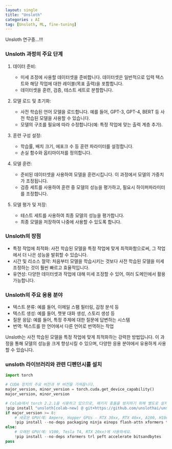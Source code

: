 ```yaml
---
layout: single
title: "Unsloth"
categories : AI
tag: [Unsloth, ML, fine-tuning]
---
```


Unsloth 연구중...!!!

### Unsloth 과정의 주요 단계

1. 데이터 준비:
    - 미세 조정에 사용할 데이터셋을 준비합니다. 데이터셋은 일반적으로 입력 텍스트와 해당 작업에 대한 레이블(목표 출력)을 포함합니다.
    - 데이터셋을 훈련, 검증, 테스트 세트로 분할합니다.

2. 모델 로드 및 초기화:
    - 사전 학습된 언어 모델을 로드합니다. 예를 들어, GPT-3, GPT-4, BERT 등 사전 학습된 모델을 사용할 수 있습니다.
    - 모델의 구조를 필요에 따라 수정합니다(예: 특정 작업에 맞는 출력 계층 추가).

3. 훈련 구성 설정:
    - 학습률, 배치 크기, 에포크 수 등 훈련 파라미터를 설정합니다.
    - 손실 함수와 옵티마이저를 정의합니다.

4. 모델 훈련:
    - 준비된 데이터셋을 사용하여 모델을 훈련시킵니다. 이 과정에서 모델의 가중치가 조정됩니다.
    - 검증 세트를 사용하여 훈련 중 모델의 성능을 평가하고, 필요시 하이퍼파라미터를 조정합니다.

5. 모델 평가 및 저장:
    - 테스트 세트를 사용하여 최종 모델의 성능을 평가합니다.
    - 최종 모델을 저장하여 나중에 사용할 수 있도록 합니다.

### Unsloth의 장점
- 특정 작업에 최적화: 사전 학습된 모델을 특정 작업에 맞게 최적화함으로써, 그 작업에서 더 나은 성능을 발휘할 수 있습니다.
- 시간 및 리소스 절약: 처음부터 모델을 학습시키는 것보다 사전 학습된 모델을 미세 조정하는 것이 훨씬 빠르고 효율적입니다.
- 유연성: 다양한 데이터셋과 작업에 대해 미세 조정할 수 있어, 여러 도메인에서 활용 가능합니다.

### Unsloth의 주요 응용 분야
- 텍스트 분류: 예를 들어, 이메일 스팸 필터링, 감정 분석 등
- 텍스트 생성: 예를 들어, 챗봇 대화 생성, 스토리 생성 등
- 질문 응답: 예를 들어, 특정 주제에 대한 질문에 답변하는 시스템
- 번역: 텍스트를 한 언어에서 다른 언어로 번역하는 작업

Unsloth는 사전 학습된 모델을 특정 작업에 맞게 최적화하는 강력한 방법입니다. 이 과정을 통해 모델의 성능을 크게 향상시킬 수 있으며, 다양한 응용 분야에서 유용하게 사용할 수 있습니다.

### unsloth 라이브러리와 관련 디펜던시를 설치
```python
import torch

# CUDA 장치의 주요 버전과 부 버전을 가져옵니다.
major_version, minor_version = torch.cuda.get_device_capability()
major_version, minor_version

# Colab에서 torch 2.2.1을 사용하고 있으므로, 패키지 충돌을 방지하기 위해 별도로 설치해야 합니다.
!pip install "unsloth[colab-new] @ git+https://github.com/unslothai/unsloth.git"
if major_version >= 8:
    # 새로운 GPU(예: Ampere, Hopper GPUs - RTX 30xx, RTX 40xx, A100, H100, L40)에 사용하세요.
    !pip install --no-deps packaging ninja einops flash-attn xformers trl peft accelerate bitsandbytes
else:
    # 오래된 GPU(예: V100, Tesla T4, RTX 20xx)에 사용하세요.
    !pip install --no-deps xformers trl peft accelerate bitsandbytes
pass
```